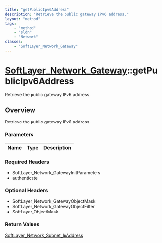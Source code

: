 ```yaml
---
title: "getPublicIpv6Address"
description: "Retrieve the public gateway IPv6 address."
layout: "method"
tags:
    - "method"
    - "sldn"
    - "Network"
classes:
    - "SoftLayer_Network_Gateway"
---
```

# [SoftLayer_Network_Gateway](/reference/services/SoftLayer_Network_Gateway)::getPublicIpv6Address

Retrieve the public gateway IPv6 address.


## Overview 
Retrieve the public gateway IPv6 address.

### Parameters 
|Name | Type | Description |
| --- | --- | --- |


### Required Headers
* SoftLayer_Network_GatewayInitParameters
* authenticate

### Optional Headers
* SoftLayer_Network_GatewayObjectMask
* SoftLayer_Network_GatewayObjectFilter
* SoftLayer_ObjectMask

### Return Values
<a href='/reference/datatypes/SoftLayer_Network_Subnet_IpAddress'>SoftLayer_Network_Subnet_IpAddress </a>

